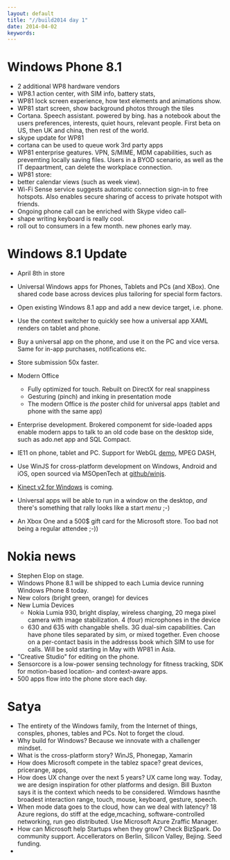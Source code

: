 ```yaml
---
layout: default
title: "//build2014 day 1"
date: 2014-04-02
keywords: 
---
```



# Windows Phone 8.1

- 2 additional WP8 hardware vendors
- WP8.1 action center, with SIM info, battery stats, 
- WP81 lock screen experience, how text elements and animations show.
- WP81 start screen, show background photos through the tiles
- Cortana. Speech assistant. powered by bing. has a notebook about the users preferences, interests, quiet hours, relevant people. First beta on US, then UK and china, then rest of the world.
- skype update for WP81
- cortana can be used to queue work 3rd party apps
- WP81 enterprise geatures. VPN, S/MIME, MDM capabilities, such as prevemting locally saving files. Users in a BYOD scenario, as well as the IT depaartment, can delete the workplace connection.
- WP81 store: 
- better calendar views (such as week view). 
- Wi-Fi Sense service suggests automatic connection sign-in to free hotspots. Also enables secure sharing of access to private hotspot with friends.
- Ongoing phone call can be enriched with Skype video call-
- shape writing keyboard is really cool. 
- roll out to consumers in a few month. new phones early may. 

# Windows 8.1 Update

- April 8th in store


- Universal Windows apps for Phones, Tablets and PCs (and XBox). One shared code base across devices plus tailoring for special form factors. 
- Open existing Windows 8.1 app and add a new device target, i.e. phone. 
- Use the context switcher to quickly see how a universal app XAML renders on tablet and phone.
- Buy a universal app on the phone, and use it on the PC and vice versa. Same for in-app purchases, notifications etc. 
- Store submission 50x faster. 
- Modern Office 
   - Fully optimized for touch. Rebuilt on DirectX for real snappiness
   - Gesturing (pinch) and inking in presentation mode
   - The modern Office is *the* poster child for universal apps (tablet and phone with the same app)
- Enterprise development. Brokered componemt for side-loaded apps enable modern apps to talk to an old code base on the desktop side, such as ado.net app and SQL Compact.

- IE11 on phone, tablet and PC. Support for WebGL [demo](http://www.fishgl.com/mobile), MPEG DASH, 
- Use WinJS for cross-platform development on Windows, Android and iOS, open sourced via MSOpenTech at [github/winjs](https://github.com/winjs/winjs). 
- [Kinect v2 for Windows](http://www.kinectforwindows.com/) is coming. 
- Universal apps will be able to run in a window on the desktop, *and* there's something that rally looks like a start *menu* ;-)
- An Xbox One and a 500$ gift card for the Microsoft store. Too bad not being a regular attendee ;-))

# Nokia news

- Stephen Elop on stage. 
- Windows Phone 8.1 will be shipped to each Lumia device running Windows Phone 8 today. 
- New colors (bright green, orange) for devices
- New Lumia Devices
   - Nokia Lumia 930, bright display, wireless charging, 20 mega pixel camera with image stabilization. 4 (four) microphones in the device
   - 630 and 635 with changable shells. 3G dual-sim capabilities. Can have phone tiles separated by sim, or mixed together. Even choose on a per-contact basis in the addresss book which SIM to use for calls. Will be sold starting in May with WP81 in Asia. 
- "Creative Studio" for editing on the phone. 
- Sensorcore is a low-power sensing technology for fitness tracking, SDK for motion-based location- and context-aware apps.
- 500 apps flow into the phone store each day.

# Satya

- The entirety of the Windows family, from the Internet of things, consples, phones, tables and PCs. Not to forget the cloud.
- Why build for Windows? Because we innovate with a challenger mindset.
- What is the cross-platform story? WinJS, Phonegap, Xamarin
- How does Microsoft compete in the tablez space? great devices, pricerange, apps, 
- How does UX change over the next 5 years? UX came long way. Today, we are design inspiration for other platforms and design. Bill Buxton says it is the context which needs to be considered. Wimdows hasnthe broadest interaction range, touch, mouse, keyboard, gesture, speech. 
- When mode data goes to the cloud, how can we deal with latency? 18 Azure regions, do stiff at the edge,mcaching, software-controlled networking, run geo distributed. Use Microsoft Azure Zraffic Manager. 
- How can Microsoft help Startups when they grow? Check BizSpark. Do community support. Accellerators on Berlin, Silicon Valley, Bejing. Seed funding. 
- 